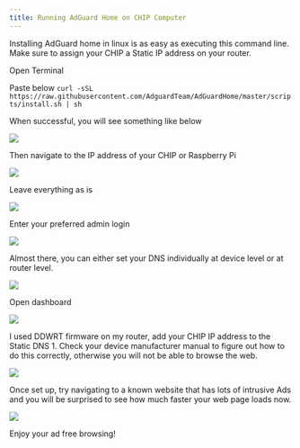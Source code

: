 ```yaml
---
title: Running AdGuard Home on CHIP Computer
---
```

Installing AdGuard home in linux is as easy as executing this command line. Make sure to assign your CHIP a Static IP address on your router.

Open Terminal

Paste below
`curl -sSL https://raw.githubusercontent.com/AdguardTeam/AdGuardHome/master/scripts/install.sh | sh`

When successful, you will see something like below

![](/assets/images/adguard/adguard-chip.png)

Then navigate to the IP address of your CHIP or Raspberry Pi

![](/assets/images/adguard/adguard1.png)

Leave everything as is

![](/assets/images/adguard/adguard2.png)

Enter your preferred admin login 

![](/assets/images/adguard/adguard3.png)

Almost there, you can either set your DNS individually at device level or at router level.

![](/assets/images/adguard/adguard4.png)

Open dashboard

![](/assets/images/adguard/adguard5.png)

I used DDWRT firmware on my router, add your CHIP IP address to the Static DNS 1. Check your device manufacturer manual to figure out how to do this correctly, otherwise you will not be able to browse the web.

![](/assets/images/adguard/ddwrt_dns_settings.png)

Once set up, try navigating to a known website that has lots of intrusive Ads and you will be surprised to see how much faster your web page loads now.

![](/assets/images/adguard/adguard-test2.png)

Enjoy your ad free browsing!
